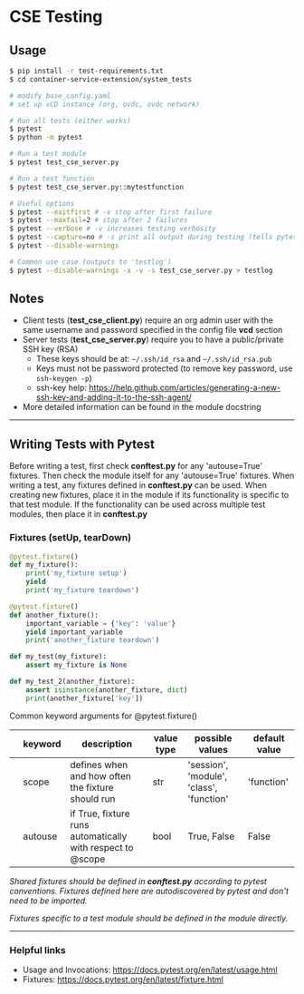 # CSE Testing

## Usage

```bash
$ pip install -r test-requirements.txt
$ cd container-service-extension/system_tests

# modify base_config.yaml
# set up vCD instance (org, ovdc, ovdc network)

# Run all tests (either works)
$ pytest
$ python -m pytest

# Run a test module
$ pytest test_cse_server.py

# Run a test function
$ pytest test_cse_server.py::mytestfunction

# Useful options
$ pytest --exitfirst # -x stop after first failure
$ pytest --maxfail=2 # stop after 2 failures
$ pytest --verbose # -v increases testing verbosity
$ pytest --capture=no # -s print all output during testing (tells pytest not to capture output)
$ pytest --disable-warnings

# Common use case (outputs to 'testlog')
$ pytest --disable-warnings -x -v -s test_cse_server.py > testlog
```

## Notes

- Client tests (**test_cse_client.py**) require an org admin user with the same username and password specified in the config file **vcd** section
- Server tests (**test_cse_server.py**) require you to have a public/private SSH key (RSA)
  - These keys should be at: `~/.ssh/id_rsa` and `~/.ssh/id_rsa.pub`
  - Keys must not be password protected (to remove key password, use `ssh-keygen -p`)
  - ssh-key help: <https://help.github.com/articles/generating-a-new-ssh-key-and-adding-it-to-the-ssh-agent/>
- More detailed information can be found in the module docstring

---

## Writing Tests with Pytest

Before writing a test, first check **conftest.py** for any 'autouse=True' fixtures. Then check
the module itself for any 'autouse=True' fixtures. When writing a test, any fixtures
defined in **conftest.py** can be used. When creating new fixtures, place it in the module
if its functionality is specific to that test module. If the functionality can be used
across multiple test modules, then place it in **conftest.py**

### Fixtures (setUp, tearDown)

```python
@pytest.fixture()
def my_fixture():
    print('my_fixture setup')
    yield
    print('my_fixture teardown')

@pytest.fixture()
def another_fixture():
    important_variable = {'key': 'value'}
    yield important_variable
    print('another_fixture teardown')

def my_test(my_fixture):
    assert my_fixture is None

def my_test_2(another_fixture):
    assert isinstance(another_fixture, dict)
    print(another_fixture['key'])
```

Common keyword arguments for @pytest.fixture()

|   | keyword | description                                                | value type | possible values                          | default value |
|---|---------|------------------------------------------------------------|------------|------------------------------------------|---------------|
|   | scope   | defines when and how often the fixture should run          | str        | 'session', 'module', 'class', 'function' | 'function'    |
|   | autouse | if True, fixture runs automatically with respect to @scope | bool       | True, False                              | False         |

*Shared fixtures should be defined in **conftest.py** according to pytest conventions. Fixtures defined here are autodiscovered by pytest and don't need to be imported.*

*Fixtures specific to a test module should be defined in the module directly.*

---

### Helpful links

- Usage and Invocations: <https://docs.pytest.org/en/latest/usage.html>
- Fixtures: <https://docs.pytest.org/en/latest/fixture.html>
